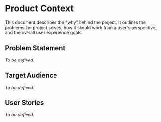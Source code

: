 # Product Context

This document describes the "why" behind the project. It outlines the problems the project solves, how it should work from a user's perspective, and the overall user experience goals.

## Problem Statement

_To be defined._

## Target Audience

_To be defined._

## User Stories

_To be defined._
